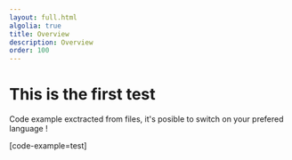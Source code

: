 ```yaml
---
layout: full.html
algolia: true
title: Overview
description: Overview
order: 100
---
```


# This is the first test

Code example exctracted from files, it's posible to switch on your prefered language !

[code-example=test]